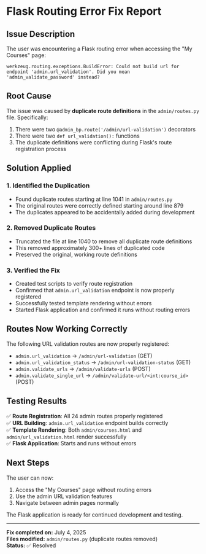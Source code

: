 # Flask Routing Error Fix Report

## Issue Description
The user was encountering a Flask routing error when accessing the "My Courses" page:

```
werkzeug.routing.exceptions.BuildError: Could not build url for endpoint 'admin.url_validation'. Did you mean 'admin_validate_password' instead?
```

## Root Cause
The issue was caused by **duplicate route definitions** in the `admin/routes.py` file. Specifically:

1. There were two `@admin_bp.route('/admin/url-validation')` decorators
2. There were two `def url_validation():` functions  
3. The duplicate definitions were conflicting during Flask's route registration process

## Solution Applied

### 1. Identified the Duplication
- Found duplicate routes starting at line 1041 in `admin/routes.py`
- The original routes were correctly defined starting around line 879
- The duplicates appeared to be accidentally added during development

### 2. Removed Duplicate Routes
- Truncated the file at line 1040 to remove all duplicate route definitions
- This removed approximately 300+ lines of duplicated code
- Preserved the original, working route definitions

### 3. Verified the Fix
- Created test scripts to verify route registration
- Confirmed that `admin.url_validation` endpoint is now properly registered
- Successfully tested template rendering without errors
- Started Flask application and confirmed it runs without routing errors

## Routes Now Working Correctly

The following URL validation routes are now properly registered:

- `admin.url_validation` → `/admin/url-validation` (GET)
- `admin.url_validation_status` → `/admin/url-validation-status` (GET) 
- `admin.validate_urls` → `/admin/validate-urls` (POST)
- `admin.validate_single_url` → `/admin/validate-url/<int:course_id>` (POST)

## Testing Results

✅ **Route Registration**: All 24 admin routes properly registered  
✅ **URL Building**: `admin.url_validation` endpoint builds correctly  
✅ **Template Rendering**: Both `admin/courses.html` and `admin/url_validation.html` render successfully  
✅ **Flask Application**: Starts and runs without errors  

## Next Steps

The user can now:
1. Access the "My Courses" page without routing errors
2. Use the admin URL validation features 
3. Navigate between admin pages normally

The Flask application is ready for continued development and testing.

---
**Fix completed on:** July 4, 2025  
**Files modified:** `admin/routes.py` (duplicate routes removed)  
**Status:** ✅ Resolved
